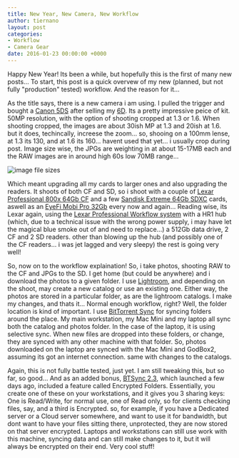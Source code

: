```yaml
---
title: New Year, New Camera, New Workflow
author: tiernano
layout: post
categories:
- Workflow
- Camera Gear
date: 2016-01-23 00:00:00 +0000
---
```


Happy New Year! Its been a while, but hopefully this is the first of many new posts... To start, this post is a quick overvew of my new (planned, but not fully "production" tested) workflow. And the reason for it...

As the title says, there is a new camera i am using. I pulled the trigger and bought a [Canon 5DS](http://www.geekphotographer.com/canon-announce-5ds-and-5ds-r-with-50mp-sensors-and-some-other-stuff/) after selling my [6D](http://www.geekphotographer.com/canon-announce-eos-6d-dslr-and-3-new-powershots/). Its a pretty impressive peice of kit. 50MP resolution, with the option of shooting cropped at 1.3 or 1.6. When shooting cropped, the images are about 30ish MP at 1.3 and 20ish at 1.6. but it does, techincally, increese the zoom... so, shooing on a 100mm lense, at 1.3 its 130, and at 1.6 its 160... havent used that yet... i usually crop during post. Image size wise, the JPGs are weighting in at about  15-17MB each and the RAW images are in around high 60s low 70MB range...

![image file sizes](https://images.tiernanotoole.net/Image/?inputImage=geekphotographer/20160123-filesize.PNG)

Which meant upgrading all my cards to larger ones and also upgrading the readers. It shoots of both CF and SD, so i shoot with a couple of [Lexar Professional 800x 64Gb CF](http://www.amazon.co.uk/gp/product/B00HYRF8H2/ref=as_li_tl?ie=UTF8&camp=1634&creative=19450&creativeASIN=B00HYRF8H2&linkCode=as2&tag=tiescomclo-21) and a few [Sandisk Extreme 64Gb SDXC](http://amzn.to/2eHrvNd) cards, aswell as an [EyeFi Mobi Pro 32Gb](http://www.amazon.co.uk/gp/product/B00UADC43I/ref=as_li_tl?ie=UTF8&camp=1634&creative=19450&creativeASIN=B00UADC43I&linkCode=as2&tag=tiescomclo-21) every now and again... Reading wise, its Lexar again, using the [Lexar Professional Workflow system](http://amzn.to/2x9DQn6) with a HR1 hub (which, due to a technical issue with the wrong power supply, i may have let the magical blue smoke out of and need to replace...) a 512Gb data drive, 2 CF and 2 SD readers. other than blowing up the hub (and possibly one of the CF readers... i was jet lagged and very sleepy) the rest is going very well!

So, now on to the workflow explaination! So, i take photos, shooting RAW to the CF and JPGs to the SD. I get home (but could be anywhere) and i download the photos to a given folder. I use [Lightroom](http://bit.ly/1cHsDqi), and depending on the shoot, may create a new catalog or use an existing one. Either way, the photos are stored in a particular folder, as are the lightroom catalogs. I make my changes, and thats it... Normal enough workflow, right? Well, the folder location is kind of important. I use [BitTorrent Sync](https://www.getsync.com/) for syncing folders around the place. My main workstation, my Mac Mini and my laptop all sync both the catalog and photos folder. In the case of the laptop, it is using selective sync. When new files are dropped into these folders, or change, they are synced with any other machine with that folder. So, photos downloaded on the laptop are synced with the Mac Mini and GodBox2, assuming its got an internet connection. same with changes to the catalogs.

Again, this is not fully battle tested, just yet. I am still tweaking this, but so far, so good... And as an added bonus, [BTSync 2.3](https://blog.getsync.com/2016/01/21/sync-2-3-brings-more-features-for-power-users/), which launched a few days ago, included a feature called Encrypted Folders. Essentially, you create one of these on your workstations, and it gives you 3 sharing keys: One is Read/Write, for normal use, one of Read only, so for clients checking files, say, and a third is Encrypted. so, for example, if you have a Dedicated server or a Cloud server somewhere, and want to use it for bandwidth, but dont want to have your files sitting there, unprotected, they are now stored on that server encrypted. Laptops and workstations can still use work with this machine, syncing data and can still make changes to it, but it will always be encrypted on their end. Very cool stuff!